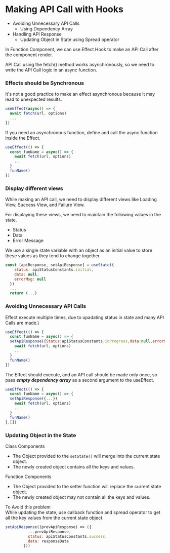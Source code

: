 # Making API Call with Hooks

- Avoiding Unnecessary API Calls
  - Using Dependency Array
- Handling API Response
  - Updating Object in State using Spread operator
  
In Function Component, we can use Effect Hook to make an API Call after the component render.

API Call using the fetch() method works asynchronously, so we need to write the API Call logic in an async function.

### Effects should be Synchronous
It's not a good practice to make an effect asynchronous because it may lead to unexpected results.
```jsx
useEffect(async() => {
  await fetch(url, options)
  ...
})
```
If you need an asynchronous function, define and call the async function inside the Effect.

```jsx
useEffect(() => {
  const funName = async() => {
    await fetch(url, options)
    ...
  }
  funName()
})
```
### Display different views
While making an API call, we need to display different views like Loading View, Success View, and Failure View.

For displaying these views, we need to maintain the following values in the state.

- Status
- Data
- Error Message

We use a single state variable with an object as an initial value to store these values as they tend to change together.
```jsx
const [apiResponse, setApiResponse] = useState({
    status: apiStatusConstants.initial,
    data: null,
    errorMsg: null
  })
  ...
  return (...)
```
### Avoiding Unnecessary API Calls
Effect execute multiple times, due to upadating status in state and many API Calls are made.\
```jsx
useEffect(() => {
  const funName = async() => {
  setApiResponse({Status:apiStatusConstants.inProgress,data:null,errorMsg:null})
    await fetch(url, options)
    ...
  }
  funName()
})
```
The Effect should execute, and an API call should be made only once, so pass ***empty dependency array*** as a second argument to the useEffect.
```jsx
useEffect(() => {
  const funName = async() => {
  setApiResponse({...})
    await fetch(url, options)
    ...
  }
  funName()
},[])
```
### Updating Object in the State
Class Components
- The Object provided to the `setState()` will merge into the current state object.
- The newly created object contains all the keys and values.

Function Components
- The Object provided to the setter function will replace the current state object.
- The newly created object may not contain all the keys and values.

To Avoid this problem\
While updating the state, use callback function and spread operator to get all the key values from the current state object.
```jsx
setApiResponse((prevApiResponse) => ({
          ...prevApiResponse,
          status: apiStatusConstants.success,
          data: responseData
        }))
```



